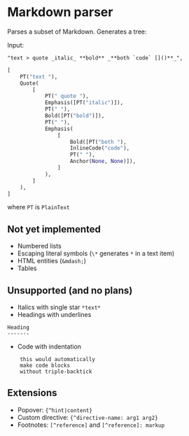 # Markdown parser

Parses a subset of Markdown. Generates a tree:

Input:
```
"text > quote _italic_ **bold** _**both `code` []()**_",
```

```python
[
	PT("text "),
	Quote(
		[
			PT(" quote "),
			Emphasis([PT("italic")]),
			PT(" "),
			Bold([PT("bold")]),
			PT(" "),
			Emphasis(
				[
					Bold([PT("both "),
					InlineCode("code"),
					PT(" "),
					Anchor(None, None)]),
				]
			),
		]
	),
]
```
where `PT` is `PlainText`

## Not yet implemented

* Numbered lists
* Escaping literal symbols (`\*` generates `*` in a text item)
* HTML entities (`&mdash;`)
* Tables

## Unsupported (and no plans)

* Italics with single star `*text*`
* Headings with underlines
```
Heading
-------
```
* Code with indentation
```
    this would automatically
	make code blocks
	without triple-backtick
```

## Extensions

* Popover: `{^hint|content}`
* Custom directive: `{^directive-name: arg1 arg2}`
* Footnotes: `[^reference]` and `[^reference]: markup`

